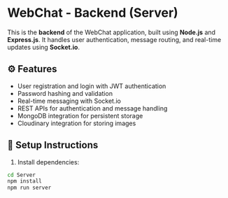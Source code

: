 # WebChat - Backend (Server)

This is the **backend** of the WebChat application, built using **Node.js** and **Express.js**. It handles user authentication, message routing, and real-time updates using **Socket.io**.

## ⚙️ Features

- User registration and login with JWT authentication  
- Password hashing and validation  
- Real-time messaging with Socket.io  
- REST APIs for authentication and message handling  
- MongoDB integration for persistent storage  
- Cloudinary integration for storing images  

## 🚀 Setup Instructions

1. Install dependencies:
```bash
cd Server
npm install
npm run server


